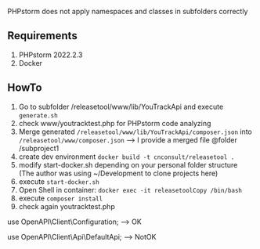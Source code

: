 PHPstorm does not apply namespaces and classes in subfolders correctly

## Requirements
1. PHPstorm 2022.2.3
2. Docker

## HowTo
1. Go to subfolder /releasetool/www/lib/YouTrackApi and execute `generate.sh`
2. check www/youtracktest.php for PHPstorm code analyzing
3. Merge generated `/releasetool/www/lib/YouTrackApi/composer.json` into `/releasetool/www/composer.json`
   --> I provide a merged file @folder /subproject1
4. create dev environment `docker build -t cnconsult/releasetool .`
5. modify start-docker.sh depending on your personal folder structure (The author was using ~/Development to clone projects here)
6. execute `start-docker.sh`
7. Open Shell in container: `docker exec -it releasetoolCopy /bin/bash`
7. execute `composer install`
8. check again youtracktest.php

use OpenAPI\Client\Configuration;    --> OK

use OpenAPI\Client\Api\DefaultApi;   --> NotOK
